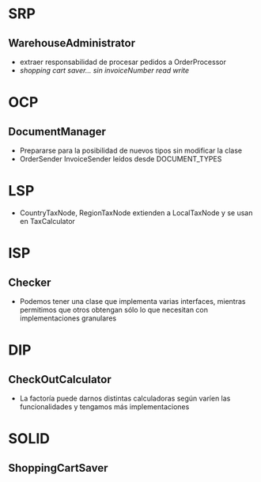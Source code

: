 # SRP

## WarehouseAdministrator

- extraer responsabilidad de procesar pedidos a OrderProcessor
- _shopping cart saver... sin invoiceNumber read write_

# OCP

## DocumentManager

- Prepararse para la posibilidad de nuevos tipos sin modificar la clase
- OrderSender InvoiceSender leídos desde DOCUMENT_TYPES

# LSP

- CountryTaxNode, RegionTaxNode extienden a LocalTaxNode y se usan en TaxCalculator

##

# ISP

## Checker

- Podemos tener una clase que implementa varias interfaces, mientras permitimos que otros obtengan sólo lo que necesitan con implementaciones granulares

# DIP

## CheckOutCalculator

- La factoría puede darnos distintas calculadoras según varíen las funcionalidades y tengamos más implementaciones

# SOLID

## ShoppingCartSaver

